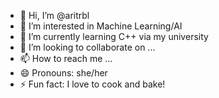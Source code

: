 - 👋 Hi, I’m @aritrbl
- 👀 I’m interested in Machine Learning/AI
- 🌱 I’m currently learning C++ via my university
- 💞️ I’m looking to collaborate on ...
- 📫 How to reach me ...
- 😄 Pronouns: she/her
- ⚡ Fun fact: I love to cook and bake!

<!---
aritrbl/aritrbl is a ✨ special ✨ repository because its `README.md` (this file) appears on your GitHub profile.
You can click the Preview link to take a look at your changes.
--->
